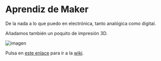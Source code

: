 
# Aprendiz de Maker

De la nada a lo que puedo en electrónica, tanto analógica como digital.  

Añadamos también un poquito de impresión 3D.

![imagen](https://www.enterrasolutions.com/wp-content/uploads/2015/04/The-Maker-Movement.png)  

Pulsa en [este enlace](https://github.com/angelmicelti/Aprendiz-de-Maker/wiki) para ir a la [wiki](https://github.com/angelmicelti/Aprendiz-de-Maker/wiki).
